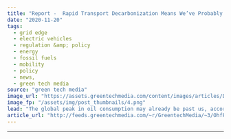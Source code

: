 ```yaml
---
title: "Report -  Rapid Transport Decarbonization Means We’ve Probably Passed Peak Oil"
date: "2020-11-20"
tags: 
  - grid edge
  - electric vehicles
  - regulation &amp; policy
  - energy
  - fossil fuels
  - mobility
  - policy
  - news,
  - green tech media
source: "green tech media"
image_url: "https://assets.greentechmedia.com/content/images/articles/DiDi_BYD_ride_sharing_EV_China_XL.jpg"
image_fp: "/assets/img/post_thumbnails/4.png"
lead: "The global peak in oil consumption may already be past us, according to a new report from Carbon Tracker — and the rapid transition to low-carbon transport in China and India is the reason why. The report released Friday underscores the role that tra ..."
article_url: "http://feeds.greentechmedia.com/~r/GreentechMedia/~3/OhfPHU9cvaY/rapid-transport-decarbonization-means-weve-probably-passed-peak-oil"
---
```


---

